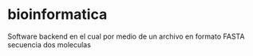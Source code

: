 # bioinformatica
Software backend en el cual por medio de un archivo en formato FASTA secuencia dos moleculas
